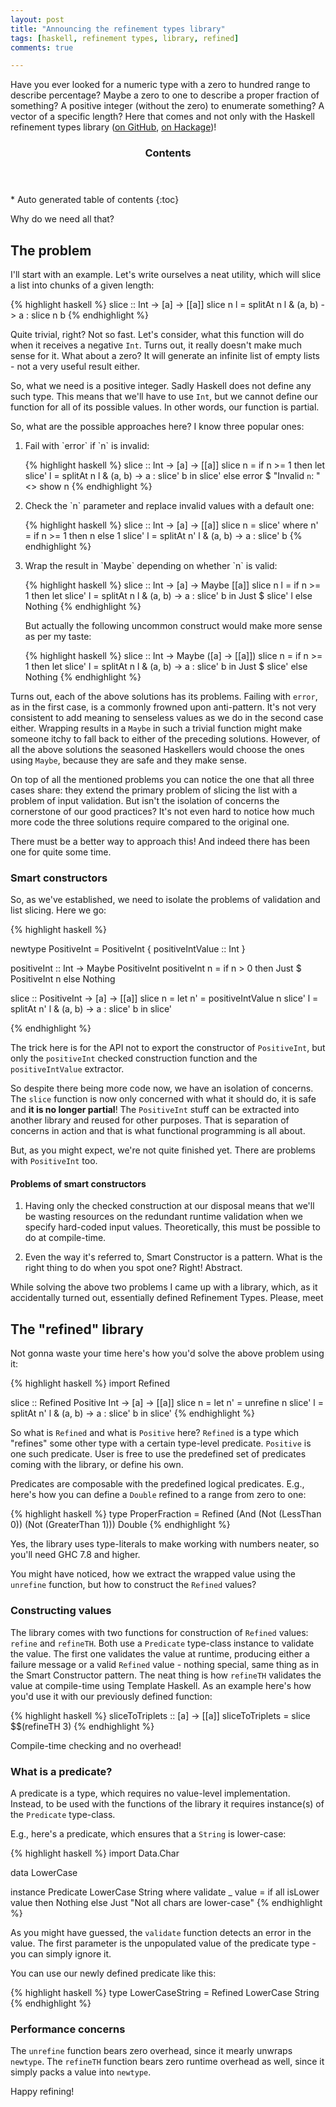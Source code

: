 ```yaml
---
layout: post
title: "Announcing the refinement types library"
tags: [haskell, refinement types, library, refined]
comments: true

---
```


Have you ever looked for a numeric type with a zero to hundred range to describe percentage?
Maybe a zero to one to describe a proper fraction of something?
A positive integer (without the zero) to enumerate something?
A vector of a specific length?
Here that comes and not only with the Haskell refinement types library ([on GitHub](https://github.com/nikita-volkov/refined), [on Hackage](http://hackage.haskell.org/package/refined))!

<section id="table-of-contents" class="toc">
  <header>
    <h3>Contents</h3>
  </header>
  <div id="drawer" markdown="1"> 
  *  Auto generated table of contents
  {:toc}
  </div>
</section><!-- /#table-of-contents -->

Why do we need all that?

## The problem

I'll start with an example. Let's write ourselves a neat utility, which will slice a list into chunks of a given length:

{% highlight haskell %}
slice :: Int -> [a] -> [[a]]
slice n l =
  splitAt n l & \(a, b) -> a : slice n b
{% endhighlight %}

Quite trivial, right? Not so fast. Let's consider, what this function will do when it receives a negative `Int`. Turns out, it really doesn't make much sense for it. What about a zero? It will generate an infinite list of empty lists - not a very useful result either.

So, what we need is a positive integer. Sadly Haskell does not define any such type. This means that we'll have to use `Int`, but we cannot define our function for all of its possible values. In other words, our function is partial.

So, what are the possible approaches here? I know three popular ones:

<ol>
<li>
Fail with `error` if `n` is invalid:

{% highlight haskell %}
slice :: Int -> [a] -> [[a]]
slice n =
  if n >= 1
    then
      let slice' l = splitAt n l & \(a, b) -> a : slice' b
          in slice'
    else error $ "Invalid `n`: " <> show n
{% endhighlight %}
</li>
<li>
Check the `n` parameter and replace invalid values with a default one:

{% highlight haskell %}
slice :: Int -> [a] -> [[a]]
slice n =
  slice'
  where
    n' = if n >= 1 then n else 1
    slice' l = splitAt n' l & \(a, b) -> a : slice' b
{% endhighlight %}
</li>
<li>
Wrap the result in `Maybe` depending on whether `n` is valid:

{% highlight haskell %}
slice :: Int -> [a] -> Maybe [[a]]
slice n l =
  if n >= 1
    then 
      let slice' l = splitAt n l & \(a, b) -> a : slice' b
          in Just $ slice' l
    else Nothing
{% endhighlight %}

But actually the following uncommon construct would make more sense as per my taste:

{% highlight haskell %}
slice :: Int -> Maybe ([a] -> [[a]])
slice n =
  if n >= 1
    then
      let slice' l = splitAt n l & \(a, b) -> a : slice' b
          in Just $ slice'
    else Nothing
{% endhighlight %}
</li>
</ol>

Turns out, each of the above solutions has its problems. 
Failing with `error`, as in the first case, is a commonly frowned upon anti-pattern. It's not very consistent to add meaning to senseless values as we do in the second case either. Wrapping results in a `Maybe` in such a trivial function might make someone itchy to fall back to either of the preceding solutions. However, of all the above solutions the seasoned Haskellers would choose the ones using `Maybe`, because they are safe and they make sense.

On top of all the mentioned problems you can notice the one that all three cases share: they extend the primary problem of slicing the list with a problem of input validation. But isn't the isolation of concerns the cornerstone of our good practices? It's not even hard to notice how much more code the three solutions require compared to the original one. 

There must be a better way to approach this! And indeed there has been one for quite some time.

### Smart constructors

So, as we've established, we need to isolate the problems of validation and list slicing. Here we go:

{% highlight haskell %}

newtype PositiveInt =
  PositiveInt { positiveIntValue :: Int }

positiveInt :: Int -> Maybe PositiveInt
positiveInt n =
  if n > 0 
    then Just $ PositiveInt n
    else Nothing

slice :: PositiveInt -> [a] -> [[a]]
slice n =
  let 
    n' = positiveIntValue n
    slice' l = splitAt n' l & \(a, b) -> a : slice' b
    in slice'

{% endhighlight %}

The trick here is for the API not to export the constructor of `PositiveInt`, but only the `positiveInt` checked construction function and the `positiveIntValue` extractor.

So despite there being more code now, we have an isolation of concerns. The `slice` function is now only concerned with what it should do, it is safe and **it is no longer partial**! The `PositiveInt` stuff can be extracted into another library and reused for other purposes. That is separation of concerns in action and that is what functional programming is all about.

But, as you might expect, we're not quite finished yet. There are problems with `PositiveInt` too.

#### Problems of smart constructors

1. Having only the checked construction at our disposal means that we'll be wasting resources on the redundant runtime validation when we specify hard-coded input values. Theoretically, this must be possible to do at compile-time.

2. Even the way it's referred to, Smart Constructor is a pattern. What is the right thing to do when you spot one? Right! Abstract.

While solving the above two problems I came up with a library, which, as it accidentally turned out, essentially defined Refinement Types. Please, meet

## The "refined" library

Not gonna waste your time here's how you'd solve the above problem using it:

{% highlight haskell %}
import Refined

slice :: Refined Positive Int -> [a] -> [[a]]
slice n =
  let 
    n' = unrefine n
    slice' l = splitAt n' l & \(a, b) -> a : slice' b
    in slice'
{% endhighlight %}

So what is `Refined` and what is `Positive` here? `Refined` is a type which "refines" some other type with a certain type-level predicate. `Positive` is one such predicate. User is free to use the predefined set of predicates coming with the library, or define his own.

Predicates are composable with the predefined logical predicates. E.g., here's how you can define a `Double` refined to a range from zero to one:

{% highlight haskell %}
type ProperFraction =
  Refined (And (Not (LessThan 0)) (Not (GreaterThan 1))) Double
{% endhighlight %}

Yes, the library uses type-literals to make working with numbers neater, so you'll need GHC 7.8 and higher.

You might have noticed, how we extract the wrapped value using the `unrefine` function, but how to construct the `Refined` values?

### Constructing values

The library comes with two functions for construction of `Refined` values: `refine` and `refineTH`. Both use a `Predicate` type-class instance to validate the value. The first one validates the value at runtime, producing either a failure message or a valid `Refined` value - nothing special, same thing as in the Smart Constructor pattern. The neat thing is how `refineTH` validates the value at compile-time using Template Haskell. As an example here's how you'd use it with our previously defined function:

{% highlight haskell %}
sliceToTriplets :: [a] -> [[a]]
sliceToTriplets = slice $$(refineTH 3)
{% endhighlight %}

Compile-time checking and no overhead!

### What is a predicate?

A predicate is a type, which requires no value-level implementation. Instead, to be used with the functions of the library it requires instance(s) of the `Predicate` type-class. 

E.g., here's a predicate, which ensures that a `String` is lower-case:

{% highlight haskell %}
import Data.Char

data LowerCase

instance Predicate LowerCase String where
  validate _ value = 
    if all isLower value
      then Nothing
      else Just "Not all chars are lower-case"
{% endhighlight %}

As you might have guessed, the `validate` function detects an error in the value. The first parameter is the unpopulated value of the predicate type - you can simply ignore it.

You can use our newly defined predicate like this:

{% highlight haskell %}
type LowerCaseString =
  Refined LowerCase String
{% endhighlight %}

### Performance concerns

The `unrefine` function bears zero overhead, since it mearly unwraps `newtype`. The `refineTH` function bears zero runtime overhead as well, since it simply packs a value into `newtype`.

Happy refining!
